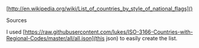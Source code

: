 [http://en.wikipedia.org/wiki/List_of_countries_by_style_of_national_flags]()


Sources

I used
[https://raw.githubusercontent.com/lukes/ISO-3166-Countries-with-Regional-Codes/master/all/all.json](this
json) to easily create the list.
